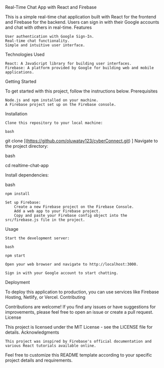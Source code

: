 Real-Time Chat App with React and Firebase

This is a simple real-time chat application built with React for the frontend and Firebase for the backend. Users can sign in with their Google accounts and chat with others in real-time.
Features

    User authentication with Google Sign-In.
    Real-time chat functionality.
    Simple and intuitive user interface.

Technologies Used

    React: A JavaScript library for building user interfaces.
    Firebase: A platform provided by Google for building web and mobile applications.

Getting Started

To get started with this project, follow the instructions below.
Prerequisites

    Node.js and npm installed on your machine.
    A Firebase project set up on the Firebase console.

Installation

    Clone this repository to your local machine:

    bash

git clone [(https://github.com/oluwatay123/cyberConnect.git)
]
Navigate to the project directory:

bash

cd realtime-chat-app

Install dependencies:

bash

    npm install

    Set up Firebase:
        Create a new Firebase project on the Firebase Console.
        Add a web app to your Firebase project.
        Copy and paste your Firebase config object into the src/firebase.js file in the project.

Usage

    Start the development server:

    bash

    npm start

    Open your web browser and navigate to http://localhost:3000.

    Sign in with your Google account to start chatting.

Deployment

To deploy this application to production, you can use services like Firebase Hosting, Netlify, or Vercel.
Contributing

Contributions are welcome! If you find any issues or have suggestions for improvements, please feel free to open an issue or create a pull request.
License

This project is licensed under the MIT License - see the LICENSE file for details.
Acknowledgments

    This project was inspired by Firebase's official documentation and various React tutorials available online.

Feel free to customize this README template according to your specific project details and requirements.

